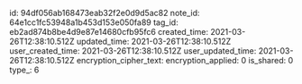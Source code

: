 id: 94df056ab168473eab32f2e0d9d5ac82
note_id: 64e1cc1fc53948a1b453d153e050fa89
tag_id: eb2ad874b8be4d9e87e14680cfb95fc6
created_time: 2021-03-26T12:38:10.512Z
updated_time: 2021-03-26T12:38:10.512Z
user_created_time: 2021-03-26T12:38:10.512Z
user_updated_time: 2021-03-26T12:38:10.512Z
encryption_cipher_text: 
encryption_applied: 0
is_shared: 0
type_: 6